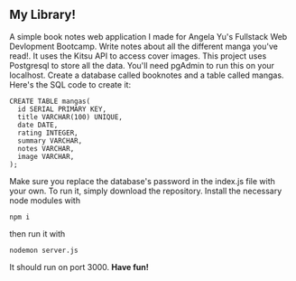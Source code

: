 ## My Library!
A simple book notes web application I made for Angela Yu's Fullstack Web Devlopment Bootcamp. Write notes about all the different manga you've read!. It uses the Kitsu API to access cover images. 
This project uses Postgresql to store all the data. You'll need pgAdmin to run this on your localhost. Create a database called booknotes and a table called mangas. Here's the SQL code to create it:
```
CREATE TABLE mangas(
  id SERIAL PRIMARY KEY,
  title VARCHAR(100) UNIQUE,
  date DATE,
  rating INTEGER,
  summary VARCHAR,
  notes VARCHAR,
  image VARCHAR,
);
```
Make sure you replace the database's password in the index.js file with your own.
To run it, simply download the repository. Install the
necessary node modules with
```
npm i
```
then run it with 
```
nodemon server.js
```
It should run on port 3000.
**Have fun!**
